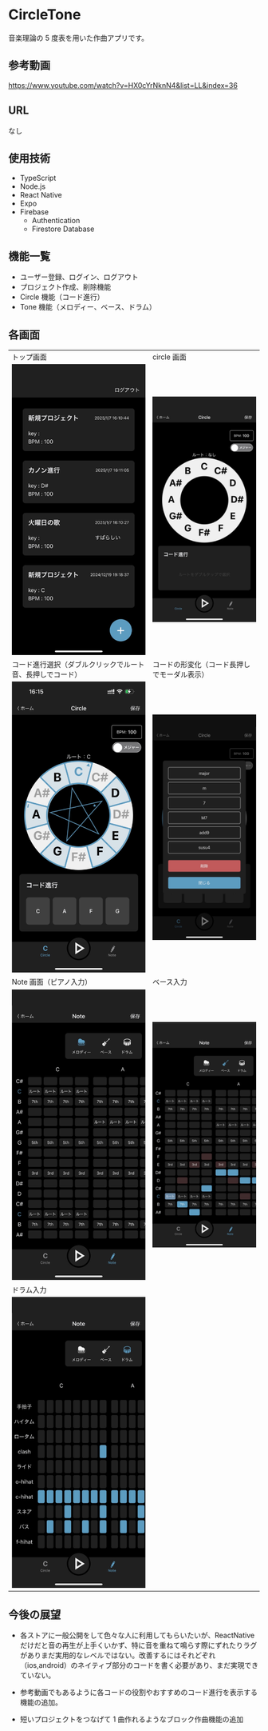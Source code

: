 # CircleTone

音楽理論の 5 度表を用いた作曲アプリです。

## 参考動画

https://www.youtube.com/watch?v=HX0cYrNknN4&list=LL&index=36

## URL

なし

## 使用技術

- TypeScript
- Node.js
- React Native
- Expo
- Firebase
  - Authentication
  - Firestore Database

## 機能一覧

- ユーザー登録、ログイン、ログアウト
- プロジェクト作成、削除機能
- Circle 機能（コード進行）
- Tone 機能（メロディー、ベース、ドラム）

## 各画面

|                                                               |                                                                 |
| ------------------------------------------------------------- | --------------------------------------------------------------- |
| トップ画面                                                    | circle 画面                                                     |
| <img src="/assets/images/top.jpg" alt="top" width="300"/>     | <img src="/assets/images/circle.jpg" alt="circle" width="300"/> |
| コード進行選択（ダブルクリックでルート音、長押しでコード）    | コードの形変化（コード長押しでモーダル表示）                    |
| <img src="/assets/images/chord.jpg" alt="chord" width="300"/> | <img src="/assets/images/shape.jpg" alt="shape" width="300"/>   |
| Note 画面（ピアノ入力）                                       | ベース入力                                                      |
| <img src="/assets/images/piano.jpg" alt="piano" width="300"/> | <img src="/assets/images/base.jpg" alt="base" width="300"/>     |
| ドラム入力                                                    |                                                                 |
| <img src="/assets/images/dram.jpg" alt="dram" width="300"/>   |                                                                 |

## 今後の展望

- 各ストアに一般公開をして色々な人に利用してもらいたいが、ReactNative だけだと音の再生が上手くいかず、特に音を重ねて鳴らす際にずれたりラグがありまだ実用的なレベルではない。改善するにはそれどぞれ（ios,android）のネイティブ部分のコードを書く必要があり、まだ実現できていない。

- 参考動画でもあるように各コードの役割やおすすめのコード進行を表示する機能の追加。

- 短いプロジェクトをつなげて 1 曲作れるようなブロック作曲機能の追加
